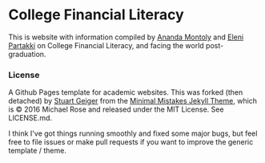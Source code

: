 # College Financial Literacy

This is website with information compiled by [Ananda Montoly](https://www.linkedin.com/in/ananda-montoly/) and [Eleni Partakki](https://www.linkedin.com/in/elenipartakki/) on College Financial Literacy, and facing the world post-graduation.

### License
A Github Pages template for academic websites. This was forked (then detached) by [Stuart Geiger](https://github.com/staeiou) from the [Minimal Mistakes Jekyll Theme](https://mmistakes.github.io/minimal-mistakes/), which is © 2016 Michael Rose and released under the MIT License. See LICENSE.md.

I think I've got things running smoothly and fixed some major bugs, but feel free to file issues or make pull requests if you want to improve the generic template / theme.

